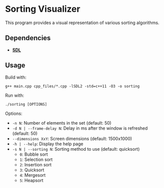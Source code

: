 # Sorting Visualizer

This program provides a visual representation of various sorting algorithms.

## Dependencies
*	<a href="https://www.libsdl.org/download-2.0.php"><b>SDL</b></a>

## Usage
Build with:
```
g++ main.cpp cpp_files/*.cpp -lSDL2 -std=c++11 -O3 -o sorting
```

Run with:
```
./sorting [OPTIONS]
```

Options:
*	```-n N```: Number of elements in the set (default: 50)
*	```-d N | --frame-delay N```: Delay in ms after the window is refreshed (default: 50)
*	```--dimensions XxY```: Screen dimensions (default: 1500x1000)
*	```-h | --help```: Display the help page
*	```-s N | --sorting N```: Sorting method to use (default: quicksort)
    - ```0```: Bubble sort
    - ```1```: Selection sort
    - ```2```: Insertion sort
    - ```3```: Quicksort
    - ```4```: Mergesort
    - ```5```: Heapsort